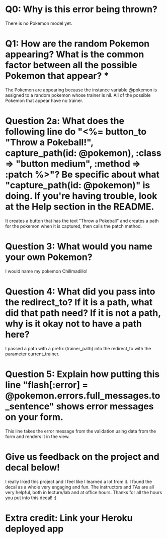 # Q0: Why is this error being thrown?
There is no Pokemon model yet. 

# Q1: How are the random Pokemon appearing? What is the common factor between all the possible Pokemon that appear? *
The Pokemon are appearing because the instance variable @pokemon is assigned to a random pokemon whose trainer is nil. All of the possible Pokemon that appear have no trainer.

# Question 2a: What does the following line do "<%= button_to "Throw a Pokeball!", capture_path(id: @pokemon), :class => "button medium", :method => :patch %>"? Be specific about what "capture_path(id: @pokemon)" is doing. If you're having trouble, look at the Help section in the README.
It creates a button that has the text "Throw a Pokeball" and creates a path for the pokemon when it is captured, then calls the patch method.

# Question 3: What would you name your own Pokemon?
I would name my pokemon Chillmadillo!


# Question 4: What did you pass into the redirect_to? If it is a path, what did that path need? If it is not a path, why is it okay not to have a path here? 
I passed a path with a prefix (trainer_path) into the redirect_to with the parameter current_trainer.


# Question 5: Explain how putting this line "flash[:error] = @pokemon.errors.full_messages.to_sentence" shows error messages on your form.
This line takes the error message from the validation using data from the form and renders it in the view. 

# Give us feedback on the project and decal below!
I really liked this project and I feel like I learned a lot from it. I found the decal as a whole very engaging and fun. The instructors and TAs are all very helpful, both in lecture/lab and at office hours. Thanks for all the hours you put into this decal! :)

# Extra credit: Link your Heroku deployed app
